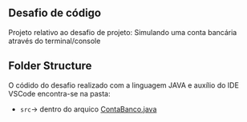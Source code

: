 ## Desafio de código

Projeto relativo ao desafio de projeto: Simulando uma conta bancária através do terminal/console

## Folder Structure

O códido do desafio realizado com a linguagem JAVA e auxílio do IDE VSCode encontra-se na pasta:

- `src`-> dentro do arquico [ContaBanco.java](https://github.com/paulagvp/dio-java-basico/tree/main/ContaBanco/src)

